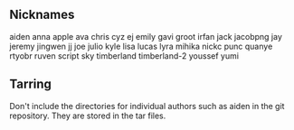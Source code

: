 ## Nicknames
aiden anna apple ava chris cyz ej emily gavi groot irfan jack jacobpng jay jeremy jingwen jj joe julio kyle lisa lucas lyra mihika nickc punc quanye rtyobr ruven script sky timberland timberland-2 youssef yumi
## Tarring
Don't include the directories for individual authors such as aiden in the git repository.  They are stored in the tar files.
